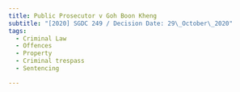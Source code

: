 ```yaml
---
title: Public Prosecutor v Goh Boon Kheng
subtitle: "[2020] SGDC 249 / Decision Date: 29\_October\_2020"
tags:
  - Criminal Law
  - Offences
  - Property
  - Criminal trespass
  - Sentencing

---
```

